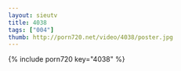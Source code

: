 ```yaml
--- 
layout: sieutv
title: 4038
tags: ["004"]
thumb: http://porn720.net/video/4038/poster.jpg
---
```

{% include porn720 key="4038" %} 
